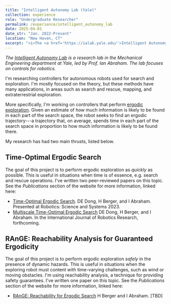 ```yaml
---
title: "Intelligent Autonomy Lab (Yale)"
collection: experience
role: "Undergraduate Researcher"
permalink: /experience/intelligent_autonomy_lab
date: 2025-04-01
date_str: "Jan. 2022-Present"
location: "New Haven, CT"
excerpt: "<i>The <a href='https://ialab.yale.edu/'>Intelligent Autonomy Lab</a> is a research lab in the Mechanical Engineering department at Yale, led by Prof. Ian Abraham. The lab focuses on controls for robotics.</i><br><br>I have conducted both individual and collaborative research, focused on robotic exploration with drones."
---
```


<i>The <a href='https://ialab.yale.edu/'>Intelligent Autonomy Lab</a> is a research lab in the Mechanical Engineering department at Yale, led by Prof. Ian Abraham. The lab focuses on controls for robotics.</i>

I'm researching controllers for autonomous robots used for search and exploration. I'm mostly focused on the theory, but these methods have many applications, in areas such as search and rescue, mapping, and extraterrestrial exploration.

More specifically, I'm working on controllers that perform [ergodic exploration](https://ieeexplore.ieee.org/document/7350162). Given an estimate of how much information is likely to be found in each part of the search space, the robot seeks to find an ergodic trajectory---a trajectory that, on average, spends time in each part of the search space in proportion to how much information is likely to be found there.

My research has had two main thrusts, listed below.

Time-Optimal Ergodic Search
------

The goal of this project is to perform ergodic exploration as _quickly_ as possible. This is useful in situations when time is of essence, e.g. search and rescue operations. I've written two peer-reviewed papers on this topic. See the _Publications_ section of the website for more information, linked here:

- [Time-Optimal Ergodic Search](/publication/time-optimal-ergodic-search). DE Dong, H Berger, and I Abraham. Presented at Robotics: Science and Systems 2023.
- [Multiscale Time-Optimal Ergodic Search](/publication/multiscale-time-optimal-ergodic-search) DE Dong, H Berger, and I Abraham. In the International Journal of Robotics Research, forthcoming.

RAnGE: Reachability Analysis for Guaranteed Ergodicity
------

The goal of this project is to perform ergodic exploration _safely_ in the presence of dynamic hazards. This is useful in situations when the exploring robot must content with time-varying challenges, such as wind or moving obstacles. I'm using reachability analysis, a technique for providing safety guarantees. I've written one paper on this topic. See the _Publications_ section of the website for more information, linked here:

- [RAnGE: Reachability for Ergodic Search](/publication/range) H Berger and I Abraham. [TBD]
<!-- Third Project:
====== -->
